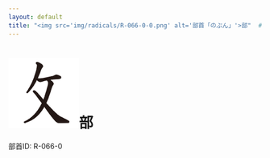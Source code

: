 ```yaml
---
layout: default
title: "<img src='img/radicals/R-066-0-0.png' alt='部首「のぶん」'>部"  # glyphをタイトルに使用
---
```


# <img src='img/radicals/R-066-0-0.png' alt='部首「のぶん」'>部
部首ID: R-066-0
